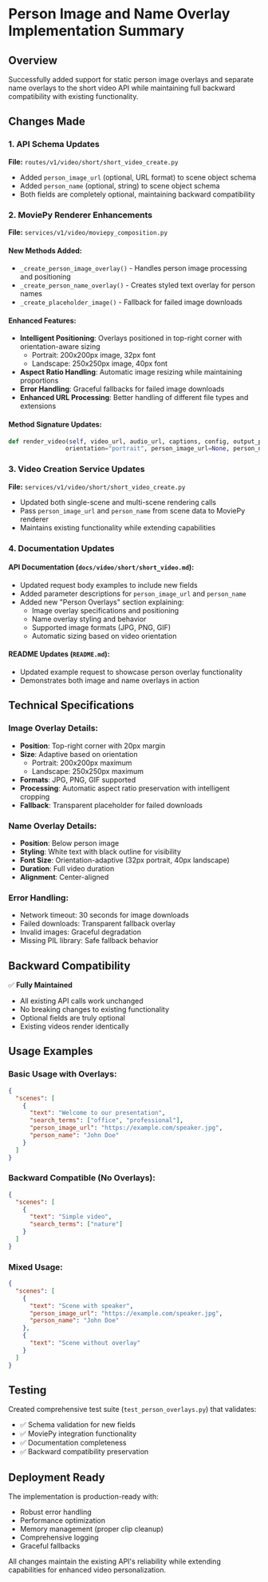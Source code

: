 # Person Image and Name Overlay Implementation Summary

## Overview
Successfully added support for static person image overlays and separate name overlays to the short video API while maintaining full backward compatibility with existing functionality.

## Changes Made

### 1. API Schema Updates
**File:** `routes/v1/video/short/short_video_create.py`

- Added `person_image_url` (optional, URL format) to scene object schema
- Added `person_name` (optional, string) to scene object schema
- Both fields are completely optional, maintaining backward compatibility

### 2. MoviePy Renderer Enhancements
**File:** `services/v1/video/moviepy_composition.py`

#### New Methods Added:
- `_create_person_image_overlay()` - Handles person image processing and positioning
- `_create_person_name_overlay()` - Creates styled text overlay for person names
- `_create_placeholder_image()` - Fallback for failed image downloads

#### Enhanced Features:
- **Intelligent Positioning**: Overlays positioned in top-right corner with orientation-aware sizing
  - Portrait: 200x200px image, 32px font
  - Landscape: 250x250px image, 40px font
- **Aspect Ratio Handling**: Automatic image resizing while maintaining proportions
- **Error Handling**: Graceful fallbacks for failed image downloads
- **Enhanced URL Processing**: Better handling of different file types and extensions

#### Method Signature Updates:
```python
def render_video(self, video_url, audio_url, captions, config, output_path, 
                orientation="portrait", person_image_url=None, person_name=None)
```

### 3. Video Creation Service Updates
**File:** `services/v1/video/short/short_video_create.py`

- Updated both single-scene and multi-scene rendering calls
- Pass `person_image_url` and `person_name` from scene data to MoviePy renderer
- Maintains existing functionality while extending capabilities

### 4. Documentation Updates

#### API Documentation (`docs/video/short/short_video.md`):
- Updated request body examples to include new fields
- Added parameter descriptions for `person_image_url` and `person_name`
- Added new "Person Overlays" section explaining:
  - Image overlay specifications and positioning
  - Name overlay styling and behavior
  - Supported image formats (JPG, PNG, GIF)
  - Automatic sizing based on video orientation

#### README Updates (`README.md`):
- Updated example request to showcase person overlay functionality
- Demonstrates both image and name overlays in action

## Technical Specifications

### Image Overlay Details:
- **Position**: Top-right corner with 20px margin
- **Size**: Adaptive based on orientation
  - Portrait: 200x200px maximum
  - Landscape: 250x250px maximum
- **Formats**: JPG, PNG, GIF supported
- **Processing**: Automatic aspect ratio preservation with intelligent cropping
- **Fallback**: Transparent placeholder for failed downloads

### Name Overlay Details:
- **Position**: Below person image
- **Styling**: White text with black outline for visibility
- **Font Size**: Orientation-adaptive (32px portrait, 40px landscape)
- **Duration**: Full video duration
- **Alignment**: Center-aligned

### Error Handling:
- Network timeout: 30 seconds for image downloads
- Failed downloads: Transparent fallback overlay
- Invalid images: Graceful degradation
- Missing PIL library: Safe fallback behavior

## Backward Compatibility

✅ **Fully Maintained**
- All existing API calls work unchanged
- No breaking changes to existing functionality
- Optional fields are truly optional
- Existing videos render identically

## Usage Examples

### Basic Usage with Overlays:
```json
{
  "scenes": [
    {
      "text": "Welcome to our presentation",
      "search_terms": ["office", "professional"],
      "person_image_url": "https://example.com/speaker.jpg",
      "person_name": "John Doe"
    }
  ]
}
```

### Backward Compatible (No Overlays):
```json
{
  "scenes": [
    {
      "text": "Simple video",
      "search_terms": ["nature"]
    }
  ]
}
```

### Mixed Usage:
```json
{
  "scenes": [
    {
      "text": "Scene with speaker",
      "person_image_url": "https://example.com/speaker.jpg",
      "person_name": "John Doe"
    },
    {
      "text": "Scene without overlay"
    }
  ]
}
```

## Testing

Created comprehensive test suite (`test_person_overlays.py`) that validates:
- ✅ Schema validation for new fields
- ✅ MoviePy integration functionality  
- ✅ Documentation completeness
- ✅ Backward compatibility preservation

## Deployment Ready

The implementation is production-ready with:
- Robust error handling
- Performance optimization
- Memory management (proper clip cleanup)
- Comprehensive logging
- Graceful fallbacks

All changes maintain the existing API's reliability while extending capabilities for enhanced video personalization.
